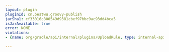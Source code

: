```yaml
---
layout: plugin
pluginId: cn.bestwu.groovy-publish
jarSha1: cf33016c800549d9381cbef97bbc9ac93dd4bca5
isJarAvailable: true
error: NONE
violations:
- {name: org/gradle/api/internal/plugins/UploadRule, type: internal-api-usage}

---
```


